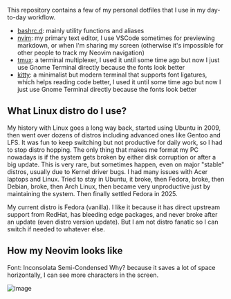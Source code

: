 This repository contains a few of my personal dotfiles that I use in my day-to-day workflow.

- [bashrc.d](./bashrc.d): mainly utility functions and aliases
- [nvim](./nvim): my primary text editor, I use VSCode sometimes for previewing markdown, or when I'm sharing my screen (otherwise it's impossible for other people to track my Neovim navigation)
- [tmux](./tmux): a terminal multiplexer, I used it until some time ago but now I just use Gnome Terminal directly because the fonts look better
- [kitty](./kitty): a minimalist but modern terminal that supports font ligatures, which helps reading code better, I used it until some time ago but now I just use Gnome Terminal directly because the fonts look better

## What Linux distro do I use?

My history with Linux goes a long way back, started using Ubuntu in 2009, then went over dozens of distros including advanced ones like Gentoo and LFS. It was fun to keep switching but not productive for daily work, so I had to stop distro hopping.
The only thing that makes me format my PC nowadays is if the system gets broken by either disk corruption or after a big update. This is very rare, but sometimes happen, even on major "stable" distros, usually due to Kernel driver bugs. I had many issues with Acer laptops and Linux.
Tried to stay in Ubuntu, it broke, then Fedora, broke, then Debian, broke, then Arch Linux, then became very unproductive just by maintaining the system. Then finally settled Fedora in 2025.

My current distro is Fedora (vanilla). I like it because it has direct upstream support from RedHat, has bleeding edge packages, and never broke after an update (even distro version update). But I am not distro fanatic so I can switch if needed to whatever else.

## How my Neovim looks like

Font: Inconsolata Semi-Condensed
Why? because it saves a lot of space horizontally, I can see more characters in the screen.

![image](https://github.com/user-attachments/assets/7cfba767-39de-4d12-a030-7461afaecb0a)
